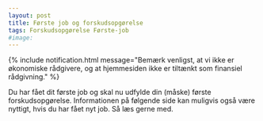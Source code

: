 ```yaml
---
layout: post
title: Første job og forskudsopgørelse
tags: Forskudsopgørelse Første-job
#image:
---
```


{% include notification.html message="Bemærk venligst, at vi ikke er økonomiske rådgivere, og at hjemmesiden ikke er tiltænkt som finansiel rådgivning." %}

Du har fået dit første job og skal nu udfylde din (måske) første forskudsopgørelse. Informationen på følgende side kan muligvis også være nyttigt, hvis du har fået nyt job. Så læs gerne med. 
